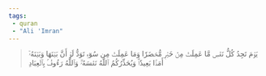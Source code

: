 ```yaml
---
tags: 
 - quran 
 - "Ali 'Imran"
---
```


> يَوۡمَ تَجِدُ كُلُّ نَفۡسٖ مَّا عَمِلَتۡ مِنۡ خَيۡرٖ مُّحۡضَرٗا وَمَا عَمِلَتۡ مِن سُوٓءٖ تَوَدُّ لَوۡ أَنَّ بَيۡنَهَا وَبَيۡنَهُۥٓ أَمَدَۢا بَعِيدٗاۗ وَيُحَذِّرُكُمُ ٱللَّهُ نَفۡسَهُۥۗ وَٱللَّهُ رَءُوفُۢ بِٱلۡعِبَادِ
